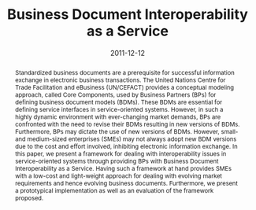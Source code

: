 ---
abstract: Standardized business documents are a prerequisite for successful information
  exchange in electronic business transactions. The United Nations Centre for Trade
  Facilitation and eBusiness (UN/CEFACT) provides a conceptual modeling approach,
  called Core Components, used by Business Partners (BPs) for defining business document
  models (BDMs). These BDMs are essential for defining service interfaces in service-oriented
  systems. However, in such a highly dynamic environment with ever-changing market
  demands, BPs are confronted with the need to revise their BDMs resulting in new
  versions of BDMs. Furthermore, BPs may dictate the use of new versions of BDMs.
  However, small- and medium-sized enterprises (SMEs) may not always adopt new BDM
  versions due to the cost and effort involved, inhibiting electronic information
  exchange. In this paper, we present a framework for dealing with interoperability
  issues in service-oriented systems through providing BPs with Business Document
  Interoperability as a Service. Having such a framework at hand provides SMEs with
  a low-cost and light-weight approach for dealing with evolving market requirements
  and hence evolving business documents. Furthermore, we present a prototypical implementation
  as well as an evaluation of the framework proposed.
authors:
- Christian Pichler
- Christian Huemer
- Manuel Wimmer
date: '2011-12-12'
featured: false
links:
- name: Publik
  url: https://publik.tuwien.ac.at/showentry.php?ID=201825&lang=2
publication: 'Talk: IEEE International Symposium on Service-Oriented System Engineering,
  Irvine, CA, USA; 12-12-2011 - 12-14-2011; in: "Proceedings of the 6th IEEE International
  Symposium on Service-Oriented System Engineering", (2011), 1 - 9'
publication_types:
- '1'
publishDate: '2011-12-12'
title: Business Document Interoperability as a Service
url_pdf: ''
---
